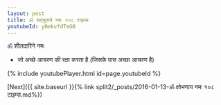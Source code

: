 ```yaml
---
layout: post
title: ॐ सद्भूताये नमः १०८ टाइम्स
youtubeId: y0mkvfdTeG0
---
```

 
 
 ॐ शीलदारिने नमः  
 
 -  जो अच्छे आचरण की रक्षा करता है (जिसके पास अच्छा आचरण है) 
 
  
 
  
 
 
 
 
 
 


{% include youtubePlayer.html id=page.youtubeId %}
 
[Next]({{ site.baseurl }}{% link  split2/_posts/2016-01-13-ॐ क्षोभणाय नमः १०८ टाइम्स.md%})
 
